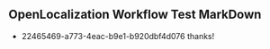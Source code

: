 ## OpenLocalization Workflow Test MarkDown
* 22465469-a773-4eac-b9e1-b920dbf4d076 thanks!

<!--HONumber=Sep16_HO1-->


